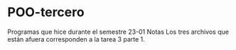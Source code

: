 # POO-tercero
Programas que hice durante el semestre 23-01
Notas
Los tres archivos que están afuera corresponden a la tarea 3 parte 1. 
